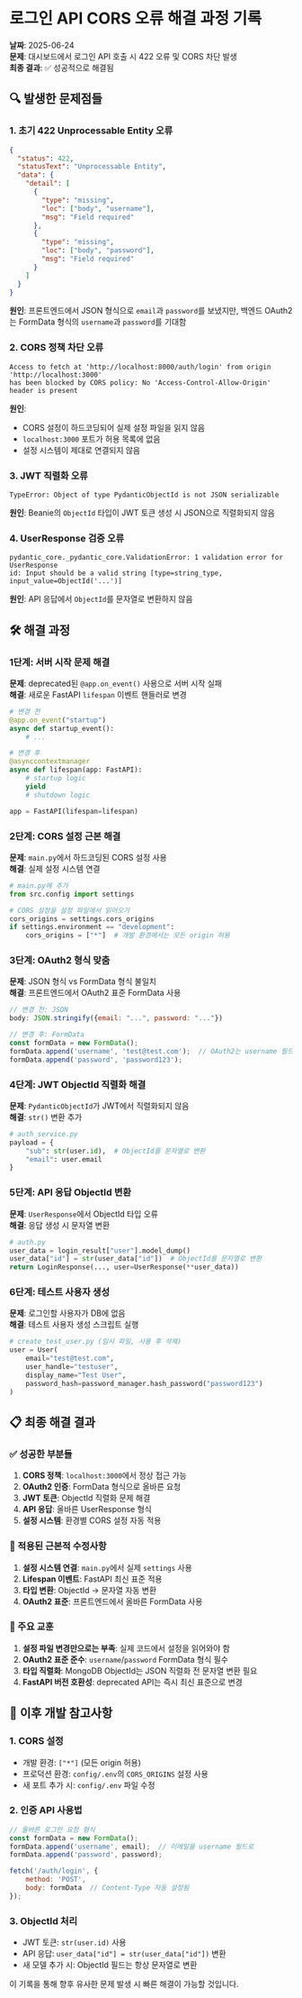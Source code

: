 # 로그인 API CORS 오류 해결 과정 기록

**날짜**: 2025-06-24  
**문제**: 대시보드에서 로그인 API 호출 시 422 오류 및 CORS 차단 발생  
**최종 결과**: ✅ 성공적으로 해결됨

## 🔍 발생한 문제점들

### 1. 초기 422 Unprocessable Entity 오류
```json
{
  "status": 422,
  "statusText": "Unprocessable Entity",
  "data": {
    "detail": [
      {
        "type": "missing",
        "loc": ["body", "username"],
        "msg": "Field required"
      },
      {
        "type": "missing", 
        "loc": ["body", "password"],
        "msg": "Field required"
      }
    ]
  }
}
```

**원인**: 프론트엔드에서 JSON 형식으로 `email`과 `password`를 보냈지만, 백엔드 OAuth2는 FormData 형식의 `username`과 `password`를 기대함

### 2. CORS 정책 차단 오류
```
Access to fetch at 'http://localhost:8000/auth/login' from origin 'http://localhost:3000' 
has been blocked by CORS policy: No 'Access-Control-Allow-Origin' header is present
```

**원인**: 
- CORS 설정이 하드코딩되어 실제 설정 파일을 읽지 않음
- `localhost:3000` 포트가 허용 목록에 없음
- 설정 시스템이 제대로 연결되지 않음

### 3. JWT 직렬화 오류
```
TypeError: Object of type PydanticObjectId is not JSON serializable
```

**원인**: Beanie의 `ObjectId` 타입이 JWT 토큰 생성 시 JSON으로 직렬화되지 않음

### 4. UserResponse 검증 오류
```
pydantic_core._pydantic_core.ValidationError: 1 validation error for UserResponse
id: Input should be a valid string [type=string_type, input_value=ObjectId('...')]
```

**원인**: API 응답에서 `ObjectId`를 문자열로 변환하지 않음

## 🛠️ 해결 과정

### 1단계: 서버 시작 문제 해결
**문제**: deprecated된 `@app.on_event()` 사용으로 서버 시작 실패  
**해결**: 새로운 FastAPI `lifespan` 이벤트 핸들러로 변경

```python
# 변경 전
@app.on_event("startup")
async def startup_event():
    # ...

# 변경 후  
@asynccontextmanager
async def lifespan(app: FastAPI):
    # startup logic
    yield
    # shutdown logic

app = FastAPI(lifespan=lifespan)
```

### 2단계: CORS 설정 근본 해결
**문제**: `main.py`에서 하드코딩된 CORS 설정 사용  
**해결**: 실제 설정 시스템 연결

```python
# main.py에 추가
from src.config import settings

# CORS 설정을 설정 파일에서 읽어오기
cors_origins = settings.cors_origins
if settings.environment == "development":
    cors_origins = ["*"]  # 개발 환경에서는 모든 origin 허용
```

### 3단계: OAuth2 형식 맞춤
**문제**: JSON 형식 vs FormData 형식 불일치  
**해결**: 프론트엔드에서 OAuth2 표준 FormData 사용

```javascript
// 변경 전: JSON
body: JSON.stringify({email: "...", password: "..."})

// 변경 후: FormData
const formData = new FormData();
formData.append('username', 'test@test.com');  // OAuth2는 username 필드 사용
formData.append('password', 'password123');
```

### 4단계: JWT ObjectId 직렬화 해결
**문제**: `PydanticObjectId`가 JWT에서 직렬화되지 않음  
**해결**: `str()` 변환 추가

```python
# auth_service.py
payload = {
    "sub": str(user.id),  # ObjectId를 문자열로 변환
    "email": user.email
}
```

### 5단계: API 응답 ObjectId 변환
**문제**: `UserResponse`에서 ObjectId 타입 오류  
**해결**: 응답 생성 시 문자열 변환

```python
# auth.py
user_data = login_result["user"].model_dump()
user_data["id"] = str(user_data["id"])  # ObjectId를 문자열로 변환
return LoginResponse(..., user=UserResponse(**user_data))
```

### 6단계: 테스트 사용자 생성
**문제**: 로그인할 사용자가 DB에 없음  
**해결**: 테스트 사용자 생성 스크립트 실행

```python
# create_test_user.py (임시 파일, 사용 후 삭제)
user = User(
    email="test@test.com",
    user_handle="testuser", 
    display_name="Test User",
    password_hash=password_manager.hash_password("password123")
)
```

## 📋 최종 해결 결과

### ✅ 성공한 부분들
1. **CORS 정책**: `localhost:3000`에서 정상 접근 가능
2. **OAuth2 인증**: FormData 형식으로 올바른 요청
3. **JWT 토큰**: ObjectId 직렬화 문제 해결
4. **API 응답**: 올바른 UserResponse 형식
5. **설정 시스템**: 환경별 CORS 설정 자동 적용

### 🔧 적용된 근본적 수정사항
1. **설정 시스템 연결**: `main.py`에서 실제 `settings` 사용
2. **Lifespan 이벤트**: FastAPI 최신 표준 적용  
3. **타입 변환**: ObjectId → 문자열 자동 변환
4. **OAuth2 표준**: 프론트엔드에서 올바른 FormData 사용

### 📝 주요 교훈
1. **설정 파일 변경만으로는 부족**: 실제 코드에서 설정을 읽어와야 함
2. **OAuth2 표준 준수**: `username`/`password` FormData 형식 필수
3. **타입 직렬화**: MongoDB ObjectId는 JSON 직렬화 전 문자열 변환 필요
4. **FastAPI 버전 호환성**: deprecated API는 즉시 최신 표준으로 변경

## 🚀 이후 개발 참고사항

### 1. CORS 설정
- 개발 환경: `["*"]` (모든 origin 허용)
- 프로덕션 환경: `config/.env`의 `CORS_ORIGINS` 설정 사용
- 새 포트 추가 시: `config/.env` 파일 수정

### 2. 인증 API 사용법
```javascript
// 올바른 로그인 요청 형식
const formData = new FormData();
formData.append('username', email);  // 이메일을 username 필드로
formData.append('password', password);

fetch('/auth/login', {
    method: 'POST',
    body: formData  // Content-Type 자동 설정됨
});
```

### 3. ObjectId 처리
- JWT 토큰: `str(user.id)` 사용
- API 응답: `user_data["id"] = str(user_data["id"])` 변환
- 새 모델 추가 시: ObjectId 필드는 항상 문자열로 변환

이 기록을 통해 향후 유사한 문제 발생 시 빠른 해결이 가능할 것입니다.